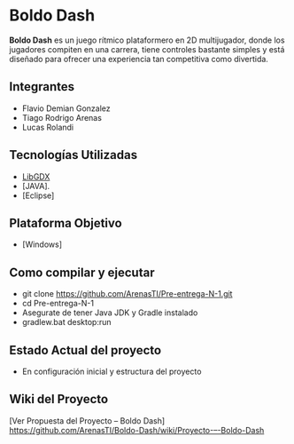 # Boldo Dash

**Boldo Dash** es un juego rítmico plataformero en 2D multijugador, donde los jugadores compiten en una carrera, tiene controles bastante simples y está diseñado para ofrecer una experiencia tan competitiva como divertida.

## Integrantes 

- Flavio Demian Gonzalez
- Tiago Rodrigo Arenas
- Lucas Rolandi

## Tecnologías Utilizadas

- [LibGDX](https://libgdx.com/)
- [JAVA].
- [Eclipse]
  
##  Plataforma Objetivo
- [Windows]

## Como compilar y ejecutar

- git clone https://github.com/ArenasTI/Pre-entrega-N-1.git
- cd Pre-entrega-N-1
- Asegurate de tener Java JDK y Gradle instalado
- gradlew.bat desktop:run

## Estado Actual del proyecto

- En configuración inicial y estructura del proyecto

## Wiki del Proyecto
[Ver Propuesta del Proyecto – Boldo Dash] https://github.com/ArenasTI/Boldo-Dash/wiki/Proyecto-–-Boldo-Dash

